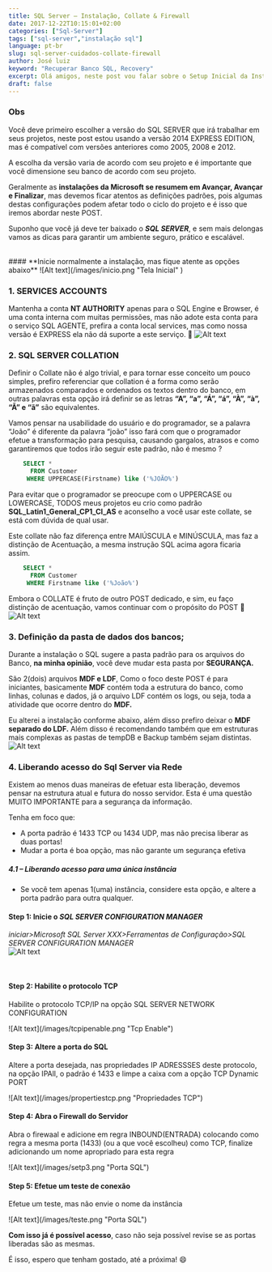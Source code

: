```yaml
---
title: SQL Server – Instalação, Collate & Firewall
date: 2017-12-22T10:15:01+02:00
categories: ["Sql-Server"]
tags: ["sql-server","instalação sql"]
language: pt-br
slug: sql-server-cuidados-collate-firewall
author: José luiz
keyword: "Recuperar Banco SQL, Recovery"
excerpt: Olá amigos, neste post vou falar sobre o Setup Inicial da Instalação do Sql Server, melhor collate, e regras do firewall para acesso via Rede/Externo. 
draft: false
---
```


 <!-- {{< youtube A8C5ofFp68I >}} -->
### Obs
Você deve primeiro escolher a versão do SQL SERVER que irá trabalhar em seus projetos, neste post estou usando a versão 2014 EXPRESS EDITION, mas é compatível com versões anteriores como 2005, 2008 e 2012.

A escolha da versão varia de acordo com seu projeto e é importante que você dimensione seu banco de acordo com seu projeto.

 
Geralmente as **instalações da Microsoft se resumem em Avançar, Avançar e Finalizar**, mas devemos ficar atentos as definições padrões, pois algumas destas configurações podem afetar todo o ciclo do projeto e é isso que iremos abordar neste POST.

 

Suponho que você já deve ter baixado o ***SQL SERVER***, e sem mais delongas vamos as dicas para garantir um ambiente seguro, prático e escalável.

<br>
#### **Inicie normalmente a instalação, mas fique atente as opções abaixo**
![Alt text](/images/inicio.png "Tela Inicial" )




### 1. SERVICES ACCOUNTS

Mantenha a conta **NT AUTHORITY** apenas para o SQL Engine e Browser, é uma conta interna com muitas permissões, mas não adote esta conta para o serviço SQL AGENTE, prefira a conta local services, mas como nossa versão é EXPRESS ela não dá suporte a este serviço. 🙁
![Alt text](/images/passwords.png "Tela Inicial" )

 
 
### 2. SQL SERVER COLLATION

Definir o Collate não é algo trivial, e para tornar esse conceito um pouco simples, prefiro referenciar que collation é a forma como serão armazenados comparados e ordenados os textos dentro do banco, em outras palavras esta opção irá definir se as letras **“A”, “a”, “Á”, “á”, “À”, “à”, “Ã” e “ã”** são equivalentes.

Vamos pensar na usabilidade do usuário e do programador, se a palavra “João” é diferente da palavra “joão” isso fará com que o programador efetue a transformação para pesquisa, causando gargalos, atrasos e como garantiremos que todos irão seguir este padrão, não é mesmo ?

```sql
    SELECT * 
      FROM Customer  
     WHERE UPPERCASE(Firstname) like ('%JOÃO%')
```

Para evitar que o programador se preocupe com o UPPERCASE ou LOWERCASE, TODOS meus projetos eu crio como padrão **SQL_Latin1_General_CP1_CI_AS** e aconselho a você usar este collate, se está com dúvida de qual usar.

Este collate não faz diferença entre MAIÚSCULA e MINÚSCULA, mas faz a distinção de Acentuação, a mesma instrução SQL acima agora ficaria assim.

```sql
    SELECT * 
      FROM Customer  
     WHERE Firstname like ('%João%')
```

Embora o COLLATE é fruto de outro POST dedicado, e sim, eu faço distinção de acentuação, vamos continuar com o propósito do POST   🙂
<br>
![Alt text](/images/collation.png "Tela Inicial" )



### 3. Definição da pasta de dados dos bancos;

Durante a instalação o SQL sugere a pasta padrão para os arquivos do Banco, **na minha opinião**, você deve mudar esta pasta por **SEGURANÇA.**

São 2(dois) arquivos **MDF e LDF**, Como o foco deste POST é para iniciantes, basicamente **MDF** contém toda a estrutura do banco, como linhas, colunas e dados, já o arquivo LDF contém os logs, ou seja, toda a atividade que ocorre dentro do **MDF.**

Eu alterei a instalação conforme abaixo, além disso prefiro deixar o **MDF separado do LDF.**
Além disso é recomendando também que em estruturas mais complexas as pastas de tempDB e Backup 
também sejam distintas.
<br>
![Alt text](/images/server-directoreis.png "Caminho das pastas" )



 
### 4. Liberando acesso do Sql Server via Rede

Existem ao menos duas maneiras de efetuar esta liberação, devemos pensar na estrutura atual e futura do nosso servidor. Esta é uma questão MUITO IMPORTANTE para a segurança da informação.

Tenha em foco que:

* A porta padrão é 1433 TCP ou 1434 UDP, mas não precisa liberar as duas portas!
* Mudar a porta é boa opção, mas não garante um segurança efetiva

##### 4.1 – Liberando acesso para uma única instância


* Se você tem apenas 1(uma) instância, considere esta opção, e altere a porta padrão para outra qualquer.

#### Step 1: **Inicie** o *SQL SERVER CONFIGURATION MANAGER*
 *iniciar>Microsoft SQL Server XXX>Ferramentas de Configuração>SQL SERVER CONFIGURATION MANAGER*
 <br>
![Alt text](/images/sqlconfmanager.png "Configure Manager" )
 
<br>

#### Step 2: **Habilite** o protocolo TCP
<p>Habilite o protocolo TCP/IP na opção SQL SERVER NETWORK CONFIGURATION</p>
![Alt text](/images/tcpipenable.png "Tcp Enable")
<br>

#### Step 3: **Altere** a porta do SQL
<p>Altere a porta desejada, nas propriedades IP ADRESSSES deste protocolo, na opção IPAll, o padrão é 1433 e limpe a caixa com a opção TCP Dynamic PORT</p> 
![Alt text](/images/propertiestcp.png "Propriedades TCP")
<br>  


#### Step 4: **Abra o Firewall** do Servidor 
<p>Abra o firewaal e adicione em regra INBOUND(ENTRADA) colocando  como regra a mesma porta (1433) (ou a que você escolheu) como TCP, finalize adicionando um nome apropriado para esta regra</p>
![Alt text](/images/setp3.png "Porta SQL")
<br>

 

#### Step 5: **Efetue um teste** de conexão
<p>Efetue um teste, mas não envie o nome da instância</p>
![Alt text](/images/teste.png "Porta SQL")
<br>

**Com isso já é possível acesso**, caso não seja possível revise se as portas liberadas são as mesmas.

É isso, espero que tenham gostado, até a próxima!
:smile:
